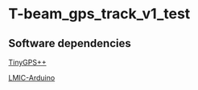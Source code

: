 # T-beam_gps_track_v1_test
## Software dependencies
[TinyGPS++](http://arduiniana.org/libraries/tinygpsplus/)

[LMIC-Arduino](https://github.com/matthijskooijman/arduino-lmic)
